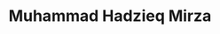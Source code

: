 ---
title: "Muhammad Hadzieq Mirza"
thumb: "profile.jpg"
bio: "Karim is just open source geek."
social:
   twitter: "@justnull"
---